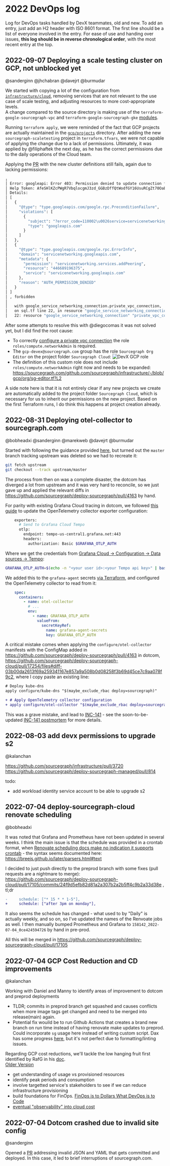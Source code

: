 # 2022 DevOps log

Log for DevOps tasks handled by DevX teammates, old and new.
To add an entry, just add an H2 header with ISO 8601 format.
The first line should be a list of everyone involved in the entry.
For ease of use and handing over issues, **this log should be in reverse chronological order**, with the most recent entry at the top.

## 2022-09-07 Deploying a scale testing cluster on GCP, not unblocked yet

@sanderginn @jhchabran @davejrt @burmudar

We started with copying a lot of the configuration from [`infrastructure/cloud`](https://sourcegraph.sourcegraph.com/github.com/sourcegraph/infrastructure/-/tree/cloud), removing services that are not relevant to the use case of scale testing, and adjusting resources to more cost-appropriate levels.  
A change compared to the source directory is making use of the `terraform-google-sourcegraph-vpc` and `terraform-google-sourcegraph-gke` [modules](https://sourcegraph.sourcegraph.com/github.com/sourcegraph/infrastructure/-/tree/modules).

Running `terraform apply`, we were reminded of the fact that GCP projects are actually maintained in the [`gcp/projects`](https://sourcegraph.sourcegraph.com/github.com/sourcegraph/infrastructure/-/tree/gcp/projects) directory. After adding the new `sourcegraph-scaletesting` project in `terraform.tfvars`, we were not capable of applying the change due to a lack of permissions. Ultimately, it was applied by @filiphaftek the next day, as he has the correct permissions due to the daily operations of the Cloud team.  

Applying the [PR](https://github.com/sourcegraph/infrastructure/pull/3880) with the new cluster definitions still fails, again due to lacking permissions:
```sh
╷
│ Error: googleapi: Error 403: Permission denied to update connection for service 'servicenetworking.googleapis.com'.
│ Help Token: AfeSHlKZcPWgR7VbqlocgmJ3zd_GGBzDffQtWodfGY16UsuRCgZt70OaBt2qy5di44hm4dWRrdT-8mVWuc3SnZVIapePud9scNGAG6cd0xX9A_0-
│ Details:
│ [
│   {
│     "@type": "type.googleapis.com/google.rpc.PreconditionFailure",
│     "violations": [
│       {
│         "subject": "?error_code=110002\u0026service=servicenetworking.googleapis.com\u0026permission=servicenetworking.services.addPeering\u0026resource=446689196375",
│         "type": "googleapis.com"
│       }
│     ]
│   },
│   {
│     "@type": "type.googleapis.com/google.rpc.ErrorInfo",
│     "domain": "servicenetworking.googleapis.com",
│     "metadata": {
│       "permission": "servicenetworking.services.addPeering",
│       "resource": "446689196375",
│       "service": "servicenetworking.googleapis.com"
│     },
│     "reason": "AUTH_PERMISSION_DENIED"
│   }
│ ]
│ , forbidden
│ 
│   with google_service_networking_connection.private_vpc_connection,
│   on sql.tf line 22, in resource "google_service_networking_connection" "private_vpc_connection":
│   22: resource "google_service_networking_connection" "private_vpc_connection" {
```

After some attempts to resolve this with @diegocomas it was not solved yet, but I did find the root cause:

* To correctly [configure a private vpc connection](https://cloud.google.com/vpc/docs/configure-private-services-access#permissions) the role `roles/compute.networkAdmin` is required.
* The `gcp-devex@sourcegraph.com` group has the role `Sourcegraph Org Editor` on the project folder `Sourcegraph Cloud`:
![DevX GCP role](https://raw.githubusercontent.com/sourcegraph/devx-scratch/6e08c098a4b58ad4a2eac6f54e9c174c10220735/2022/devops/gcprole.png)
* The definition of this custom role does not include `roles/compute.networkAdmin` right now and needs to be expanded:
https://sourcegraph.com/github.com/sourcegraph/infrastructure/-/blob/gcp/org/sg-editor.tf?L2

A side note here is that it is not entirely clear if any new projects we create are automatically added to the project folder `Sourcegraph Cloud`, which is necessary for us to inherit our permissions on the new project. Based on the first Terraform runs, I do think this happens at project creation already.

## 2022-08-31 Deploying otel-collector to sourcegraph.com

@bobheadxi @sanderginn @marekweb @davejrt @burmudar

Started with following the guidance provided [here](https://handbook.sourcegraph.com/departments/engineering/dev/process/deployments/#merging-upstream-deploy-sourcegraph-into-deploy-sourcegraph-forks), but turned out the `master` branch tracking upstream was deleted so we had to recreate it:

```sh
git fetch upstream
git checkout --track upstream/master
```

The process from then on was a complete disaster, the dotcom has diverged a lot from upstream and it was very hard to reconcile, so we just gave up and applied the relevant diffs in https://github.com/sourcegraph/deploy-sourcegraph/pull/4163 by hand.

For parity with existing Grafana Cloud tracing in dotcom, we followed [this guide](https://grafana.com/blog/2021/04/13/how-to-send-traces-to-grafana-clouds-tempo-service-with-opentelemetry-collector/) to update the OpenTelemetry collector exporter configuration:

```sh
    exporters:
      # Send to Grafana Cloud Tempo
      otlp:
        endpoint: tempo-us-central1.grafana.net:443
        headers:
          authorization: Basic $GRAFANA_OTLP_AUTH
```

Where we get the credentials from [Grafana Cloud -> Configuration -> Data sources -> Tempo](https://sourcegraph.grafana.net/datasources/edit/grafanacloud-traces):

```sh
GRAFANA_OTLP_AUTH=$(echo -n "<your user id>:<your Tempo api key>" | base64)
```

We added this to the `grafana-agent` secrets [via Terraform](https://github.com/sourcegraph/infrastructure/commit/0099f712cf81e9197a9b62d7666320f2f32da16f), and configured the OpenTelemetry collector to read from it:

```yaml
    spec:
      containers:
        - name: otel-collector
          # ...
          env:
            - name: GRAFANA_OTLP_AUTH
              valueFrom:
                secretKeyRef:
                  name: grafana-agent-secrets
                  key: GRAFANA_OTLP_AUTH
```

A critical mistake comes when applying the `configure/otel-collector` manifests with the ConfigMap added in https://github.com/sourcegraph/deploy-sourcegraph/pull/4163 in dotcom, https://github.com/sourcegraph/deploy-sourcegraph-cloud/pull/17254/files#diff-03b00da2613f69a259341167e857a9a508b0d08258f3b69d45ce7c9aa078f9c2, where I copy paste an existing line:

```diff
# Deploy kube-dns
apply configure/kube-dns "$(maybe_exclude_rbac deploy=sourcegraph)"

+ # Apply OpenTelemetry collector configuration
+ apply configure/otel-collector "$(maybe_exclude_rbac deploy=sourcegraph)"
```

This was a grave mistake, and lead to [INC-141](https://app.incident.io/incidents/141) - see the soon-to-be-updated [INC-141 postmortem](https://docs.google.com/document/d/1wF2hhF5LY47oEsW6JkTqhQ25meazv3yqrsK-A7w9nw4/edit#) for more details.

## 2022-08-03 add devx permissions to upgrade s2

@kalanchan

https://github.com/sourcegraph/infrastructure/pull/3720
https://github.com/sourcegraph/deploy-sourcegraph-managed/pull/814

todo:

- add workload identity service account to be able to upgrade s2

## 2022-07-04 deploy-sourcegraph-cloud renovate scheduling

@bobheadxi

It was noted that Grafana and Prometheus have not been updated in several weeks.
I think the main issue is that the schedule was provided in a crontab format, when [Renovate scheduling docs make no indication it supports crontab](https://docs.renovatebot.com/key-concepts/scheduling/) - the syntax seems documented here: https://breejs.github.io/later/parsers.html#text

I decided to just push directly to the preprod branch with some fixes (pull requests are a nightmare to merge): https://github.com/sourcegraph/deploy-sourcegraph-cloud/pull/17105/commits/24f9d5efb82d81a2a307b2a2b5ff4c9b2a33d38e , tl;dr

```diff
-     schedule: ["* 15 * * 1-5"],
+     schedule: ["after 3pm on monday"],
```

It also seems the schedule has changed - what used to by "Daily" is actually weekly, and so on, so I've updated the names of the Renvoate jobs as well. I then manually bumped Prometheus and Grafana to `158142_2022-07-04_0ce424594726` by hand in pre-prod.

All this will be merged in https://github.com/sourcegraph/deploy-sourcegraph-cloud/pull/17105

## 2022-07-04 GCP Cost Reduction and CD improvements

@kalanchan

Working with Daniel and Manny to identify areas of improvement to dotcom and preprod deployments

- TLDR; commits in preprod branch get squashed and causes conflicts when more image tags get changed and need to be merged into release(main) again.
- Potential fix wouild be to run Github Actions that creates a brand new branch on run time instead of having renovate make updates to preprod. Could incorporate `sg` usage here instead of writing custom script. Dax has some progress [here](https://github.com/sourcegraph/deploy-sourcegraph-cloud/pull/16390), but it's not perfect due to formatting/linting issues.

Regarding GCP cost reductions, we'll tackle the low hanging fruit first identified by RafG in his [doc](https://docs.google.com/document/d/1FQScUkS6fyBfW__dG0WiHmXH6-Fl_4zWwMTY9IWASSI/edit#heading=h.na988urmj90p).  
[Older Version](https://docs.google.com/document/d/1qEnD-1RQ0tD_C-kKiLngKnWA1-kUStOu4xU0YGlKQrM/edit#heading=h.m2y4u5mmwaiw)

- get understanding of usage vs provisioned resources
- identify peak periods and consumption
- involve targetted service's stakeholders to see if we can reduce infrastructure provisioning
- build foundations for FinOps. [FinOps is to Dollars What DevOps is to Code](https://devops.com/how-finops-can-optimize-cloud-costs-and-drive-innovation/)
- [eventual "observability" into cloud cost](https://cloud.google.com/blog/topics/developers-practitioners/optimizing-your-google-cloud-spend-bigquery-and-looker)

## 2022-07-04 Dotcom crashed due to invalid site config

@sanderginn

Opened a [PR](https://github.com/sourcegraph/deploy-sourcegraph-cloud/pull/17063) addressing invalid JSON and YAML that gets committed and deployed. In this case, it led to brief interruptions of sourcegraph.com.

